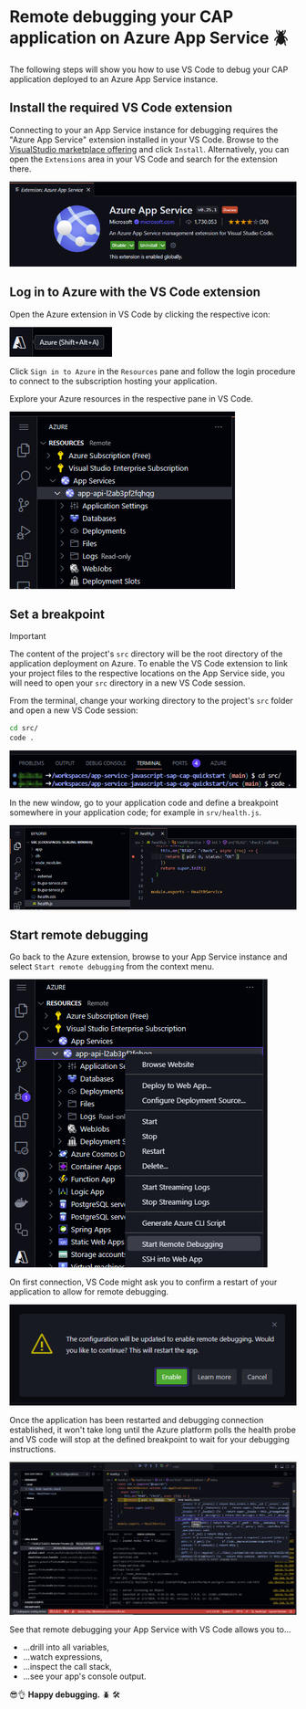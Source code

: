 # Remote debugging your CAP application on Azure App Service 🪲

The following steps will show you how to use VS Code to debug your CAP application deployed to an Azure App Service instance.

## Install the required VS Code extension

Connecting to your an App Service instance for debugging requires the "Azure App Service" extension installed in your VS Code. Browse to the [VisualStudio marketplace offering](https://marketplace.visualstudio.com/items?itemName=ms-azuretools.vscode-azureappservice) and click `Install`. Alternatively, you can open the `Extensions` area in your VS Code and search for the extension there.

![Screenshot illustrating the VS Code App Service extension in the extensions browser](../assets/debug/debug_az-extension.png)

## Log in to Azure with the VS Code extension

Open the Azure extension in VS Code by clicking the respective icon:

![Screenshot illustrating the button to access the Azure extension from the VS Code activity bar.](../assets/debug/debug_activity-bar_az-extension.png)

Click `Sign in to Azure` in the `Resources` pane and follow the login procedure to connect to the subscription hosting your application.

Explore your Azure resources in the respective pane in VS Code.

![Screenshot illustrating the Azure extension showing Azure resources after login.](../assets/debug/debug_az-extension_resources.png)

## Set a breakpoint

> [!IMPORTANT]
> The content of the project's `src` directory will be the root directory of the application deployment on Azure. To enable the VS Code extension to link your project files to the respective locations on the App Service side, you will need to open your `src` directory in a new VS Code session.

From the terminal, change your working directory to the project's `src` folder and open a new VS Code session:
```bash
cd src/
code .
```

![Screenshot illustrating the opening of a new VS Code window in the src subdirectory.](../assets/debug/debug_new-vs-code-window.png)

In the new window, go to your application code and define a breakpoint somewhere in your application code; for example in `srv/health.js`.

![Screenshot illustrating a breakpoint set in CAP code.](../assets/debug/debug_breakpoint.png)


## Start remote debugging

Go back to the Azure extension, browse to your App Service instance and select `Start remote debugging` from the context menu.

![Screenshot illustrating the context menu option to start the debugging session.](../assets/debug/debug_az-extension_start-debugging.png)

On first connection, VS Code might ask you to confirm a restart of your application to allow for remote debugging.

![Screenshot illustrating the confirmation to restart the application to enable debugging.](../assets/debug/debug_az-extension_confirm-app-restart.png)

Once the application has been restarted and debugging connection established, it won't take long until the Azure platform polls the health probe and VS code will stop at the defined breakpoint to wait for your debugging instructions.

![Screenshot illustrating a vs code session during remote debugging with all available options.](../assets/debug/debug_vs-code-session.png)

See that remote debugging your App Service with VS Code allows you to...
- ...drill into all variables,
- ...watch expressions,
- ...inspect the call stack,
- ...see your app's console output.

 😎👌 **Happy debugging.** 🪲 🛠️